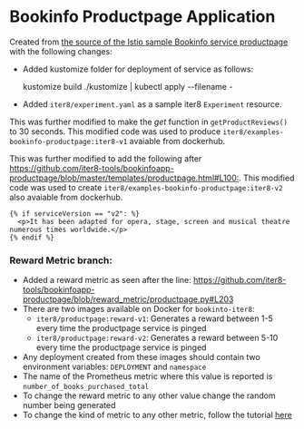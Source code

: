 # Bookinfo Productpage Application

Created from [the source of the Istio sample Bookinfo service productpage](https://github.com/istio/istio/tree/master/samples/bookinfo/src/productpage) with the following changes:

- Added kustomize folder for deployment of service as follows:

    kustomize build ./kustomize | kubectl apply --filename -

- Added `iter8/experiment.yaml` as a sample iter8 `Experiment` resource.

This was further modified to make the _get_ function in `getProductReviews()` to 30 seconds. This modified code was used to produce `iter8/examples-bookinfo-productpage:iter8-v1` avaiable from dockerhub.

This was further modified to add the following after <https://github.com/iter8-tools/bookinfoapp-productpage/blob/master/templates/productpage.html#L100:>.
This modified code was used to create `iter8/examples-bookinfo-productpage:iter8-v2` also avaiable from dockerhub.

    {% if serviceVersion == "v2": %}
      <p>It has been adapted for opera, stage, screen and musical theatre numerous times worldwide.</p>
    {% endif %}


### Reward Metric branch:
- Added a reward metric as seen after the line: <https://github.com/iter8-tools/bookinfoapp-productpage/blob/reward_metric/productpage.py#L203>
- There are two images available on Docker for `bookinto-iter8`:
  - `iter8/productpage:reward-v1`: Generates a reward between 1-5 every time the productpage service is pinged
  - `iter8/productpage:reward-v2`: Generates a reward between 5-10 every time the productpage service is pinged
- Any deployment created from these images should contain two environment variables: `DEPLOYMENT` and `namespace`
- The name of the Prometheus metric where this value is reported is `number_of_books_purchased_total`
- To change the reward metric to any other value change the random number being generated
- To change the kind of metric to any other metric, follow the tutorial [here](https://github.com/iter8-tools/metrics-collection)
